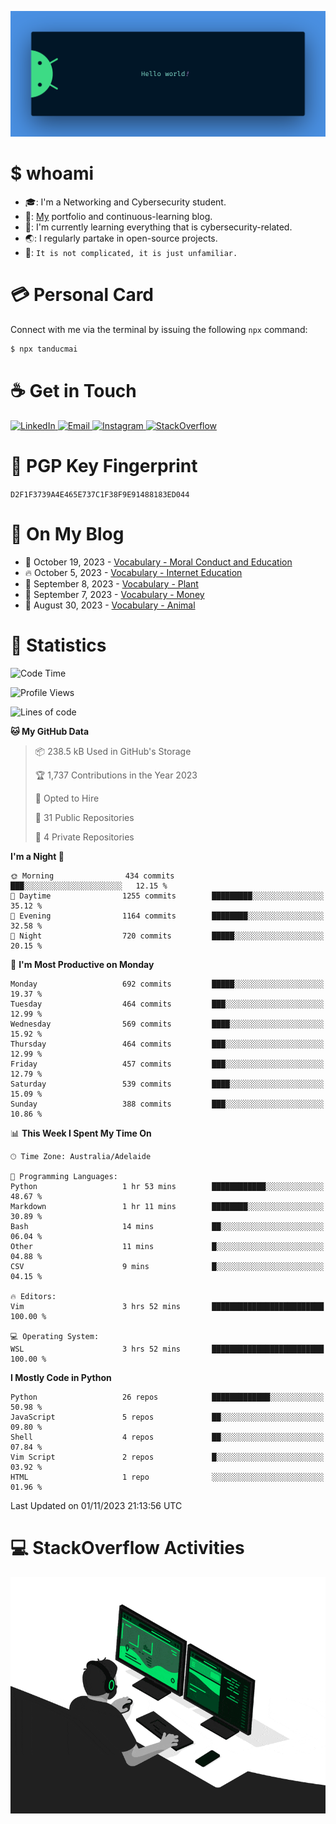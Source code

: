 <p align="center"><img src="assets/banner.png" /></p>

[//]: ![](https://github.com/tanducmai/tanducmai/actions/workflows/waka-stats.yml/badge.svg)
[//]: ![](https://github.com/tanducmai/tanducmai/actions/workflows/latest-blogs.yml/badge.svg)
[//]: ![](https://github.com/tanducmai/tanducmai/actions/workflows/stackoverflow-activities.yml/badge.svg)

# $ whoami

- :mortar_board:: I'm a Networking and Cybersecurity student.
- :telescope:: [My](https://tanducmai.com/) portfolio and continuous-learning blog.
- :seedling:: I'm currently learning everything that is cybersecurity-related.
- :earth_asia:: I regularly partake in open-source projects.
- :speech_balloon:: `It is not complicated, it is just unfamiliar.`

# :credit_card: Personal Card

Connect with me via the terminal by issuing the following `npx` command:

```bash
$ npx tanducmai
```

# :coffee: Get in Touch

<a target="_blank" href="https://www.linkedin.com/in/tanducmai/">
  <img alt="LinkedIn" src="https://img.shields.io/badge/LinkedIn-0077B5?style=for-the-badge&logo=linkedin&logoColor=white" />
</a>
<a target="_blank" href="mailto:henryfromvietnam@gmail.com">
  <img alt="Email" src="https://img.shields.io/badge/Gmail-D14836?style=for-the-badge&logo=gmail&logoColor=white" />
</a>
<a target="_blank" href="https://www.instagram.com/henry.maii/">
  <img alt="Instagram" src="https://img.shields.io/badge/Instagram-E4405F?style=for-the-badge&logo=instagram&logoColor=white" />
</a>
<a target="_blank" href="https://stackoverflow.com/users/16999206/tanducmai">
  <img alt="StackOverflow" src="https://img.shields.io/static/v1?message=Stackoverflow&logo=stackoverflow&label=&color=FE7A16&logoColor=white&labelColor=&style=for-the-badge" />
</a>

# :closed_lock_with_key: PGP Key Fingerprint

`D2F1F3739A4E465E737C1F38F9E91488183ED044`

# :scroll: On My Blog

<!-- BLOG-POST-LIST:START -->
 - 💯 October 19, 2023 - [Vocabulary - Moral Conduct and Education](https://tanducmai.com/posts/glossaries/vocabulary/moral-conduct-education/)
 - 🔥 October 5, 2023 - [Vocabulary - Internet Education](https://tanducmai.com/posts/glossaries/vocabulary/internet-education/)
 - 💫 September 8, 2023 - [Vocabulary - Plant](https://tanducmai.com/posts/glossaries/vocabulary/plant/)
 - 🚀 September 7, 2023 - [Vocabulary - Money](https://tanducmai.com/posts/glossaries/vocabulary/money/)
 - 🌮 August 30, 2023 - [Vocabulary - Animal](https://tanducmai.com/posts/glossaries/vocabulary/animal/)<!-- BLOG-POST-LIST:END -->

# :1234: Statistics

<!--START_SECTION:waka-->
![Code Time](http://img.shields.io/badge/Code%20Time-144%20hrs%2048%20mins-blue)

![Profile Views](http://img.shields.io/badge/Profile%20Views-1-blue)

![Lines of code](https://img.shields.io/badge/From%20Hello%20World%20I%27ve%20Written-9.1%20million%20lines%20of%20code-blue)

**🐱 My GitHub Data** 

> 📦 238.5 kB Used in GitHub's Storage 
 > 
> 🏆 1,737 Contributions in the Year 2023
 > 
> 💼 Opted to Hire
 > 
> 📜 31 Public Repositories 
 > 
> 🔑 4 Private Repositories 
 > 
**I'm a Night 🦉** 

```text
🌞 Morning                434 commits         ███░░░░░░░░░░░░░░░░░░░░░░   12.15 % 
🌆 Daytime                1255 commits        █████████░░░░░░░░░░░░░░░░   35.12 % 
🌃 Evening                1164 commits        ████████░░░░░░░░░░░░░░░░░   32.58 % 
🌙 Night                  720 commits         █████░░░░░░░░░░░░░░░░░░░░   20.15 % 
```
📅 **I'm Most Productive on Monday** 

```text
Monday                   692 commits         █████░░░░░░░░░░░░░░░░░░░░   19.37 % 
Tuesday                  464 commits         ███░░░░░░░░░░░░░░░░░░░░░░   12.99 % 
Wednesday                569 commits         ████░░░░░░░░░░░░░░░░░░░░░   15.92 % 
Thursday                 464 commits         ███░░░░░░░░░░░░░░░░░░░░░░   12.99 % 
Friday                   457 commits         ███░░░░░░░░░░░░░░░░░░░░░░   12.79 % 
Saturday                 539 commits         ████░░░░░░░░░░░░░░░░░░░░░   15.09 % 
Sunday                   388 commits         ███░░░░░░░░░░░░░░░░░░░░░░   10.86 % 
```


📊 **This Week I Spent My Time On** 

```text
🕑︎ Time Zone: Australia/Adelaide

💬 Programming Languages: 
Python                   1 hr 53 mins        ████████████░░░░░░░░░░░░░   48.67 % 
Markdown                 1 hr 11 mins        ████████░░░░░░░░░░░░░░░░░   30.89 % 
Bash                     14 mins             ██░░░░░░░░░░░░░░░░░░░░░░░   06.04 % 
Other                    11 mins             █░░░░░░░░░░░░░░░░░░░░░░░░   04.88 % 
CSV                      9 mins              █░░░░░░░░░░░░░░░░░░░░░░░░   04.15 % 

🔥 Editors: 
Vim                      3 hrs 52 mins       █████████████████████████   100.00 % 

💻 Operating System: 
WSL                      3 hrs 52 mins       █████████████████████████   100.00 % 
```

**I Mostly Code in Python** 

```text
Python                   26 repos            █████████████░░░░░░░░░░░░   50.98 % 
JavaScript               5 repos             ██░░░░░░░░░░░░░░░░░░░░░░░   09.80 % 
Shell                    4 repos             ██░░░░░░░░░░░░░░░░░░░░░░░   07.84 % 
Vim Script               2 repos             █░░░░░░░░░░░░░░░░░░░░░░░░   03.92 % 
HTML                     1 repo              ░░░░░░░░░░░░░░░░░░░░░░░░░   01.96 % 
```




 Last Updated on 01/11/2023 21:13:56 UTC
<!--END_SECTION:waka-->

# :computer: StackOverflow Activities

<!-- STACKOVERFLOW:START -->
<!-- STACKOVERFLOW:END -->

<p align="center"><img src="assets/developer.gif" /></p>
